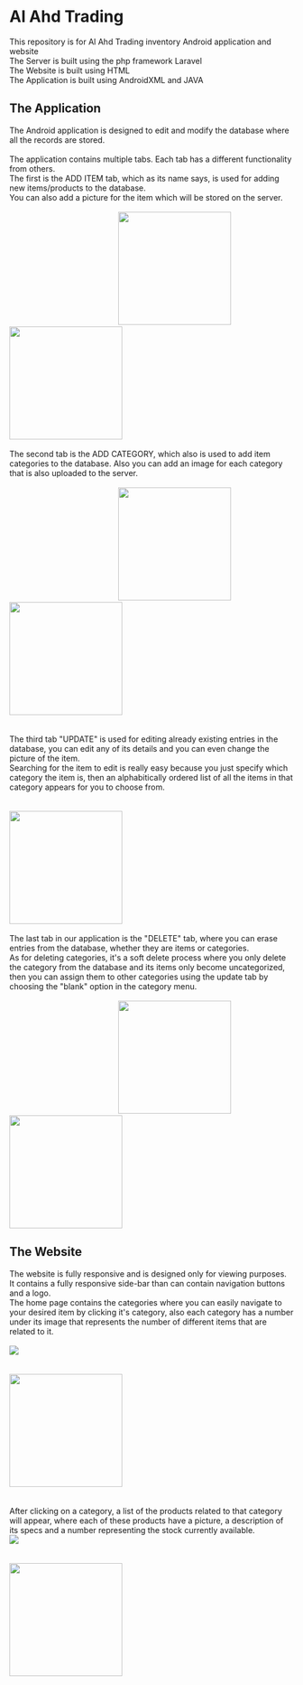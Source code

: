 # Al Ahd Trading
This repository is for Al Ahd Trading inventory Android application and website\
The Server is built using the php framework Laravel\
The Website is built using HTML\
The Application is built using AndroidXML and JAVA



## The Application
The Android application is designed to edit and modify the database where all the records are stored.\
\
The application contains multiple tabs. Each tab has a different functionality from others.\
The first is the ADD ITEM tab, which as its name says, is used for adding new items/products to the database.\
You can also add a picture for the item which will be stored on the server.\
\
&nbsp;&nbsp;&nbsp;&nbsp;&nbsp;&nbsp;&nbsp;&nbsp;&nbsp;&nbsp;&nbsp;&nbsp;&nbsp;&nbsp;&nbsp;&nbsp;&nbsp;&nbsp;&nbsp;&nbsp;&nbsp;&nbsp;&nbsp;&nbsp;&nbsp;&nbsp;&nbsp;&nbsp;&nbsp;&nbsp;&nbsp;&nbsp;&nbsp;&nbsp;&nbsp;&nbsp;&nbsp;&nbsp;&nbsp;&nbsp;&nbsp;&nbsp;&nbsp;&nbsp;&nbsp;&nbsp;&nbsp;&nbsp;
<img src="https://user-images.githubusercontent.com/35742121/84598006-5e4e9580-ae70-11ea-9358-95b3e6e0dc01.png" width="200">
&nbsp;&nbsp;&nbsp;&nbsp;&nbsp;&nbsp;&nbsp;&nbsp;&nbsp;&nbsp;&nbsp;&nbsp;&nbsp;&nbsp;&nbsp;&nbsp;&nbsp;&nbsp;&nbsp;&nbsp;
<img src="https://user-images.githubusercontent.com/35742121/84598010-60185900-ae70-11ea-81fe-d67822166ecd.png" width="200">
\
\
The second tab is the ADD CATEGORY, which also is used to add item categories to the database. Also you can add an image for each category that is also uploaded to the server.\
\
&nbsp;&nbsp;&nbsp;&nbsp;&nbsp;&nbsp;&nbsp;&nbsp;&nbsp;&nbsp;&nbsp;&nbsp;&nbsp;&nbsp;&nbsp;&nbsp;&nbsp;&nbsp;&nbsp;&nbsp;&nbsp;&nbsp;&nbsp;&nbsp;&nbsp;&nbsp;&nbsp;&nbsp;&nbsp;&nbsp;&nbsp;&nbsp;&nbsp;&nbsp;&nbsp;&nbsp;&nbsp;&nbsp;&nbsp;&nbsp;&nbsp;&nbsp;&nbsp;&nbsp;&nbsp;&nbsp;&nbsp;&nbsp;
<img src="https://user-images.githubusercontent.com/35742121/84598012-61e21c80-ae70-11ea-9756-54d5a02a8c50.png" width="200">
&nbsp;&nbsp;&nbsp;&nbsp;&nbsp;&nbsp;&nbsp;&nbsp;&nbsp;&nbsp;&nbsp;&nbsp;&nbsp;&nbsp;&nbsp;&nbsp;&nbsp;&nbsp;&nbsp;&nbsp;
<img src="https://user-images.githubusercontent.com/35742121/84598015-627ab300-ae70-11ea-89e4-a0500c3b45a9.png" width="200">\
\
\
The third tab "UPDATE" is used for editing already existing entries in the database, you can edit any of its details and you can even change the picture of the item.\
Searching for the item to edit is really easy because you just specify which category the item is, then an alphabitically ordered list of all the items in that category appears for you to choose from.\
\
&nbsp;&nbsp;&nbsp;&nbsp;&nbsp;&nbsp;&nbsp;&nbsp;&nbsp;&nbsp;&nbsp;&nbsp;&nbsp;&nbsp;&nbsp;&nbsp;&nbsp;&nbsp;&nbsp;&nbsp;&nbsp;&nbsp;&nbsp;&nbsp;&nbsp;&nbsp;&nbsp;&nbsp;&nbsp;&nbsp;&nbsp;&nbsp;&nbsp;&nbsp;&nbsp;&nbsp;&nbsp;&nbsp;&nbsp;&nbsp;&nbsp;&nbsp;&nbsp;&nbsp;&nbsp;&nbsp;&nbsp;&nbsp;&nbsp;&nbsp;&nbsp;&nbsp;&nbsp;&nbsp;&nbsp;&nbsp;&nbsp;&nbsp;&nbsp;&nbsp;&nbsp;&nbsp;&nbsp;&nbsp;&nbsp;&nbsp;&nbsp;&nbsp;&nbsp;&nbsp;&nbsp;&nbsp;&nbsp;&nbsp;&nbsp;&nbsp;&nbsp;&nbsp;&nbsp;&nbsp;&nbsp;&nbsp;&nbsp;
<img src="https://user-images.githubusercontent.com/35742121/84598017-64447680-ae70-11ea-8428-fe18fd6facc3.png" width="200">
\
\
The last tab in our application is the "DELETE" tab, where you can erase entries from the database, whether they are items or categories.\
As for deleting categories, it's a soft delete process where you only delete the category from the database and its items only become uncategorized, then you can assign them to other categories using the update tab by choosing the "blank" option in the category menu.\
\
&nbsp;&nbsp;&nbsp;&nbsp;&nbsp;&nbsp;&nbsp;&nbsp;&nbsp;&nbsp;&nbsp;&nbsp;&nbsp;&nbsp;&nbsp;&nbsp;&nbsp;&nbsp;&nbsp;&nbsp;&nbsp;&nbsp;&nbsp;&nbsp;&nbsp;&nbsp;&nbsp;&nbsp;&nbsp;&nbsp;&nbsp;&nbsp;&nbsp;&nbsp;&nbsp;&nbsp;&nbsp;&nbsp;&nbsp;&nbsp;&nbsp;&nbsp;&nbsp;&nbsp;&nbsp;&nbsp;&nbsp;&nbsp;
<img src="https://user-images.githubusercontent.com/35742121/84598020-6575a380-ae70-11ea-8c90-b970208f147f.png" width="200">
&nbsp;&nbsp;&nbsp;&nbsp;&nbsp;&nbsp;&nbsp;&nbsp;&nbsp;&nbsp;&nbsp;&nbsp;&nbsp;&nbsp;&nbsp;&nbsp;&nbsp;&nbsp;&nbsp;&nbsp;
<img src="https://user-images.githubusercontent.com/35742121/84598021-660e3a00-ae70-11ea-873c-a283b3aa03f6.png" width="200">

## The Website
The website is fully responsive and is designed only for viewing purposes. It contains a fully responsive side-bar than can contain navigation buttons and a logo.\
The home page contains the categories where you can easily navigate to your desired item by clicking it's category, also each category has a number under its image that represents the number of different items that are related to it.\
\
<img src="https://user-images.githubusercontent.com/35742121/84602048-581ae200-ae8d-11ea-9f94-2d67763fdaad.PNG">\
\
&nbsp;&nbsp;&nbsp;&nbsp;&nbsp;&nbsp;&nbsp;&nbsp;&nbsp;&nbsp;&nbsp;&nbsp;&nbsp;&nbsp;&nbsp;&nbsp;&nbsp;&nbsp;&nbsp;&nbsp;&nbsp;&nbsp;&nbsp;&nbsp;&nbsp;&nbsp;&nbsp;&nbsp;&nbsp;&nbsp;&nbsp;&nbsp;&nbsp;&nbsp;&nbsp;&nbsp;&nbsp;&nbsp;&nbsp;&nbsp;&nbsp;&nbsp;&nbsp;&nbsp;&nbsp;&nbsp;&nbsp;&nbsp;&nbsp;&nbsp;&nbsp;&nbsp;&nbsp;&nbsp;&nbsp;&nbsp;&nbsp;&nbsp;&nbsp;&nbsp;&nbsp;&nbsp;&nbsp;&nbsp;&nbsp;&nbsp;&nbsp;&nbsp;&nbsp;&nbsp;&nbsp;&nbsp;&nbsp;&nbsp;&nbsp;&nbsp;&nbsp;&nbsp;&nbsp;&nbsp;&nbsp;&nbsp;&nbsp;&nbsp;
<img src="https://user-images.githubusercontent.com/35742121/84602053-610bb380-ae8d-11ea-9e6d-ace43fd111f1.PNG" width="200">\
\
\
After clicking on a category, a list of the products related to that category will appear, where each of these products have a picture, a description of its specs and a number representing the stock currently available.
\
<img src="https://user-images.githubusercontent.com/35742121/84602055-6406a400-ae8d-11ea-8359-9af743c98bfb.PNG">\
\
&nbsp;&nbsp;&nbsp;&nbsp;&nbsp;&nbsp;&nbsp;&nbsp;&nbsp;&nbsp;&nbsp;&nbsp;&nbsp;&nbsp;&nbsp;&nbsp;&nbsp;&nbsp;&nbsp;&nbsp;&nbsp;&nbsp;&nbsp;&nbsp;&nbsp;&nbsp;&nbsp;&nbsp;&nbsp;&nbsp;&nbsp;&nbsp;&nbsp;&nbsp;&nbsp;&nbsp;&nbsp;&nbsp;&nbsp;&nbsp;&nbsp;&nbsp;&nbsp;&nbsp;&nbsp;&nbsp;&nbsp;&nbsp;&nbsp;&nbsp;&nbsp;&nbsp;&nbsp;&nbsp;&nbsp;&nbsp;&nbsp;&nbsp;&nbsp;&nbsp;&nbsp;&nbsp;&nbsp;&nbsp;&nbsp;&nbsp;&nbsp;&nbsp;&nbsp;&nbsp;&nbsp;&nbsp;&nbsp;&nbsp;&nbsp;&nbsp;&nbsp;&nbsp;&nbsp;&nbsp;&nbsp;&nbsp;&nbsp;&nbsp;
<img src="https://user-images.githubusercontent.com/35742121/84602057-6537d100-ae8d-11ea-9b23-0f90703548bf.PNG" width="200">
